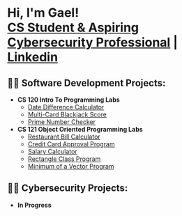 <h1>Hi, I'm Gael! <br/><a href="https://github.com/alejandro-garf">CS Student & Aspiring Cybersecurity Professional</a> | <a href="https://www.linkedin.com/in/gael-alejandro-fonseca/">Linkedin</a>

<h2>👨‍💻 Software Development Projects:</h2>

- <b>CS 120 Intro To Programming Labs</b>
  - [Date Difference Calculator](https://github.com/cpsc-spring-2023/cpsc-120-lab-03-alejandro-sora/tree/main/part-2)
  - [Multi-Card Blackjack Score](https://github.com/cpsc-spring-2023/cpsc-120-lab-07-alejandro-albert/tree/main/part-2)
  - [Prime Number Checker](https://github.com/cpsc-spring-2023/cpsc-120-lab-08-albert-and-alejandro/tree/main/part-2)
- <b>CS 121 Object Oriented Programming Labs</b>
  - [Restaurant Bill Calculator](https://github.com/CSUF-CPSC121L-2023F/lab-01-alejandro-garf/tree/main/prob01)
  - [Credit Card Approval Program](https://github.com/CSUF-CPSC121L-2023F/lab-01-alejandro-garf/tree/main/prob01)
  - [Salary Calculator](https://github.com/CSUF-CPSC121L-2023F/lab03-alejandro-garf/tree/main/prob02)
  - [Rectangle Class Program](https://github.com/CSUF-CPSC121L-2023F/lab-04-alejandro-garf/tree/main/prob02)
  - [Minimum of a Vector Program](https://github.com/CSUF-CPSC121L-2023F/lab-05-alejandro-garf/tree/main/prob01)
 <h2>👨‍💻 Cybersecurity Projects:</h2>

 - <b>In Progress</b>



<!--
**joshmadakor1/joshmadakor1** is a ✨ _special_ ✨ repository because its `README.md` (this file) appears on your GitHub profile.

Here are some ideas to get you started:

- 🔭 I’m currently working on ...
- 🌱 I’m currently learning ...
- 👯 I’m looking to collaborate on ...
- 🤔 I’m looking for help with ...
- 💬 Ask me about ...
- 📫 How to reach me: ...
- 😄 Pronouns: ...
- ⚡ Fun fact: ...
-->
